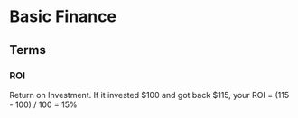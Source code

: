 # Basic Finance

## Terms

### ROI
Return on Investment. If it invested $100 and got back $115, your ROI = (115 - 100) / 100 = 15% 

### 
